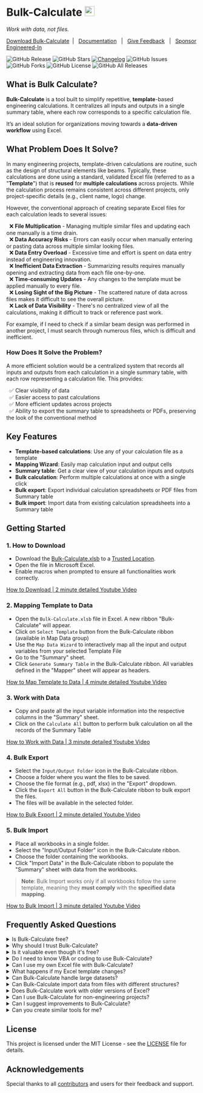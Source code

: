 
# Bulk-Calculate&nbsp;<img src="https://github.com/user-attachments/assets/cfa7e6b8-202f-4ba0-b48e-bafe7a3d5cf6" height="26px">

<i>Work with data, not files.</i>

[Download Bulk-Calculate](https://github.com/engineered-in/Bulk-Calculate/releases/latest/download/Bulk-Calculate.xlsb)&nbsp; | &nbsp;
[Documentation](https://engineered-in.github.io/Bulk-Calculate/) &nbsp; | &nbsp;
<a href="mailto:swarup+bulk-calculate@engineered.co.in?subject=Bulk-Calculate%20-%20Feedback%20-%20reg.&body=Dear%20Swarup,%0D%0A%0D%0APlease%20find%20below%20my%20feedback%20on%20Bulk-Calculate.xlsb%0D%0A%0D%0AFeedback [Positive/Negative]: %0D%0A%0D%0AComments:"  target="_blank">Give Feedback</a> &nbsp; | &nbsp;
<a href="https://github.com/sponsors/engineered-in" target="_blank">Sponsor Engineered-In</a>

![GitHub Release](https://img.shields.io/github/v/release/engineered-in/Bulk-Calculate)&nbsp;![GitHub Stars](https://img.shields.io/github/stars/engineered-in/Bulk-Calculate?style=social)&nbsp;[![Changelog](https://img.shields.io/badge/Changelog-📄-blue)](https://github.com/engineered-in/Bulk-Calculate/blob/main/CHANGELOG.md)&nbsp;![GitHub Issues](https://img.shields.io/github/issues/engineered-in/Bulk-Calculate)&nbsp;![GitHub Forks](https://img.shields.io/github/forks/engineered-in/Bulk-Calculate)&nbsp;![GitHub License](https://img.shields.io/github/license/engineered-in/Bulk-Calculate)&nbsp;![GitHub All Releases](https://img.shields.io/github/downloads/engineered-in/Bulk-Calculate/total)&nbsp;

## What is Bulk Calculate?

**Bulk-Calculate** is a tool built to simplify repetitive, **template**-based engineering calculations. It centralizes all inputs and outputs in a single summary table, where each row corresponds to a specific calculation file. 

It’s an ideal solution for organizations moving towards a **data-driven workflow** using Excel.

## What Problem Does It Solve?

In many engineering projects, template-driven calculations are routine, such as the design of structural elements like beams. 
Typically, these calculations are done using a standard, validated Excel file (referred to as a "**Template**") that is **reused** for **multiple calculations** across projects.
While the calculation process remains consistent across different projects, only project-specific details (e.g., client name, logo) change.


However, the conventional approach of creating separate Excel files for each calculation leads to several issues:

&nbsp;&nbsp;❌ **File Multiplication** - Managing multiple similar files and updating each one manually is a time drain.  
&nbsp;&nbsp;❌ **Data Accuracy Risks** - Errors can easily occur when manually entering or pasting data across multiple similar looking files.  
&nbsp;&nbsp;❌ **Data Entry Overload** - Excessive time and effort is spent on data entry instead of engineering innovation.   
&nbsp;&nbsp;❌ **Inefficient Data Extraction** - Summarizing results requires manually opening and extracting data from each file one-by-one.  
&nbsp;&nbsp;❌ **Time-consuming Updates** - Any changes to the template must be applied manually to every file.  
&nbsp;&nbsp;❌ **Losing Sight of the Big Picture** - The scattered nature of data across files makes it difficult to see the overall picture.   
&nbsp;&nbsp;❌ **Lack of Data Visibility** - There's no centralized view of all the calculations, making it difficult to track or reference past work.  
  

For example, if I need to check if a similar beam design was performed in another project, I must search through numerous files, which is difficult and inefficient.

### How Does It Solve the Problem?

A more efficient solution would be a centralized system that records all inputs and outputs from each calculation in a single summary table, with each row representing a calculation file.
This provides:

&nbsp;&nbsp;✅ Clear visibility of data  
&nbsp;&nbsp;✅ Easier access to past calculations  
&nbsp;&nbsp;✅ More efficient updates across projects  
&nbsp;&nbsp;✅ Ability to export the summary table to spreadsheets or PDFs, preserving the look of the conventional method 


## Key Features

- **Template-based calculations**: Use any of your calculation file as a template
- **Mapping Wizard**: Easily map calculation input and output cells
- **Summary table**: Get a clear view of your calculation inputs and outputs
- **Bulk calculation**: Perform multiple calculations at once with a single click
- **Bulk export**: Export individual calculation spreadsheets or PDF files from Summary table
- **Bulk import**: Import data from existing calculation spreadsheets into a Summary table


## Getting Started

### 1. How to Download

- Download the <a href="https://github.com/engineered-in/Bulk-Calculate/releases/latest/download/Bulk-Calculate.xlsb" target="_blank">Bulk-Calculate.xlsb</a> to a [Trusted Location](https://github.com/engineered-in/Bulk-Calculate/wiki/Excel-Trusted-Location).
- Open the file in Microsoft Excel.
- Enable macros when prompted to ensure all functionalities work correctly.

[How to Download | 2 minute detailed Youtube Video](https://www.youtube.com/watch?v=J667nX5zhAE&list=PLEv5wGuO-nlCG0vGYjktEjpwVfhTBWX8P)


### 2. Mapping Template to Data

- Open the `Bulk-Calculate.xlsb` file in Excel. A new ribbon "Bulk-Calculate" will appear.
- Click on `Select Template` button from the Bulk-Calculate ribbon (available in Map Data group)
- Use the `Map Data Wizard` to interactively map all the input and output variables from your selected Template File
- Go to the "Summary" sheet.
- Click `Generate Summary Table` in the Bulk-Calculate ribbon. All variables defined in the "Mapper" sheet will appear as headers.

[How to Map Template to Data | 4 minute detailed Youtube Video](https://www.youtube.com/watch?v=IVN0SbynDFw&list=PLEv5wGuO-nlCG0vGYjktEjpwVfhTBWX8P&index=2)


### 3. Work with Data

- Copy and paste all the input variable information into the respective columns in the "Summary" sheet.
- Click on the `Calculate All` button to perform bulk calculation on all the records of the Summary Table

[How to Work with Data | 3 minute detailed Youtube Video](https://www.youtube.com/watch?v=9gzMJyAHyzU&list=PLEv5wGuO-nlCG0vGYjktEjpwVfhTBWX8P&index=3)


### 4. Bulk Export

- Select the `Input/Output Folder` icon in the Bulk-Calculate ribbon.
- Choose a folder where you want the files to be saved.
- Choose the file format (e.g., pdf, xlsx) in the "Export" dropdown.
- Click the `Export All` button in the Bulk-Calculate ribbon to bulk export the files.
- The files will be available in the selected folder.

[How to Bulk Export | 2 minute detailed Youtube Video](https://www.youtube.com/watch?v=J3Ugtd3kDks&list=PLEv5wGuO-nlCG0vGYjktEjpwVfhTBWX8P&index=4)

### 5. Bulk Import

- Place all workbooks in a single folder.
- Select the "Input/Output Folder" icon in the Bulk-Calculate ribbon.
- Choose the folder containing the workbooks.
- Click "Import Data" in the Bulk-Calculate ribbon to populate the "Summary" sheet with data from the workbooks.

> **Note**: Bulk Import works only if all workbooks follow the same template, meaning they **must comply** with the **specified data mapping**.

[How to Bulk Import | 3 minute detailed Youtube Video](https://www.youtube.com/watch?v=DmgdLhYtYg4&list=PLEv5wGuO-nlCG0vGYjktEjpwVfhTBWX8P&index=5)

<!-- ## Contribution

Contributions are welcome! Please follow these steps to contribute:

1. Fork the repository.
2. Create a new branch (`git checkout -b feature/your-feature`).
3. Commit your changes (`git commit -m 'Add some feature'`).
4. Push to the branch (`git push origin feature/your-feature`).
5. Open a pull request. -->

## Frequently Asked Questions

<details><summary>Is Bulk-Calculate free?</summary>

Yes, Bulk-Calculate is completely free and open-source. You can use, view the code, and even modify it to suit your needs without any cost (except for the Microsoft Excel license ofcourse).
</details>

<details><summary>Why should I trust Bulk-Calculate?</summary>

Bulk-Calculate relies on macros, which are disabled by default in Excel unless you trust the file or its publisher. As an open-source project, the VBA code is fully transparent, allowing anyone to review it for vulnerabilities. Only verified maintainers (using GPG keys) can update the source code and release new versions.
</details>

<details><summary>Is it valuable even though it's free?</summary>

Absolutely! The goal of Bulk-Calculate is **collective progress**, not profit. Pricing it based on its value would make it inaccessible to many. Think of it like air—free, but invaluable.
</details>

<details><summary>Do I need to know VBA or coding to use Bulk-Calculate?</summary>

No coding or VBA knowledge is required. Bulk-Calculate has a user-friendly interface that allows you to map input and output cells using the Map Data Wizard and perform bulk calculations with just a few clicks.
</details>

<details><summary>Can I use my own Excel file with Bulk-Calculate?</summary>

Yes, you can use any standalone Excel file (without external references) as a template in Bulk-Calculate. Simply map your input and output cells using the Map Data Wizard.
</details>

<details><summary>What happens if my Excel template changes?</summary>

If your template changes, you can easily update the mappings by re-running the Map Data Wizard. Bulk-Calculate will adapt to the new structure and ensure all calculations are performed correctly.
</details>

<details><summary>Can Bulk-Calculate handle large datasets?</summary>

Yes, Bulk-Calculate processes data sequentially, one datapoint at a time. While it can handle large datasets, calculations and exports may take a bit longer for larger volumes of data.
</details>

<details><summary>Can Bulk-Calculate import data from files with different structures?</summary>

No, Bulk-Calculate requires that all files used for bulk import have the same structure. The input and output cells need to be mapped consistently across all files for successful data import.
</details>

<details><summary>Does Bulk-Calculate work with older versions of Excel?</summary>

Bulk-Calculate is compatible with Excel 2013 and later. However, for the best experience and performance, it's recommended to use the latest version of Excel.
</details>

<details><summary>Can I use Bulk-Calculate for non-engineering projects?</summary>

Yes! While Bulk-Calculate is designed for engineering calculations, it can be applied to any repetitive data-driven task. As long as you can map the input and output cells, it will work for your needs, whether in finance, research, or other fields.
</details>

<details><summary>Can I suggest improvements to Bulk-Calculate?</summary>

Yes, feel free to share ideas for improvement by using the Feedback button in the Bulk-Calculate ribbon menu. The maintainers will review your suggestion and prioritize it accordingly. You can also fast-track development by sponsoring the project <a href="https://github.com/sponsors/engineered-in" target="_blank">here</a>.
</details>

<details><summary>Can you create similar tools for me?</summary>

For custom development requests, please reach out through our <a href="https://www.linkedin.com/company/engineeredin/" target="_blank">LinkedIn Page</a>. Avoid using the Feedback button for these inquiries.
</details>

## License

This project is licensed under the MIT License - see the [LICENSE](LICENSE) file for details.

## Acknowledgements

Special thanks to all [contributors](https://github.com/engineered-in/Bulk-Calculate/graphs/contributors) and users for their feedback and support.
